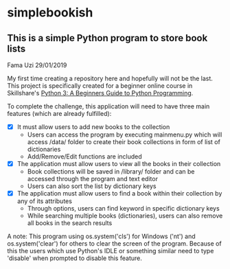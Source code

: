 # simplebookish
This is a simple Python program to store book lists
-----------------------------------------------------------

Fama Uzi
29/01/2019

My first time creating a repository here and hopefully will not be the last.
This project is specifically created for a beginner online course in Skillshare's [Python 3: A Beginners Guide to Python Programming](https://www.skillshare.com/classes/Python-3-A-Beginners-Guide-to-Python-Programming/821742951/project-guide).

To complete the challenge, this application will need to have three main features (which are already fulfilled):
- [x] It must allow users to add new books to the collection
  - Users can access the program by executing mainmenu.py which will access /data/ folder to create their book collections in form of list of dictionaries
  - Add/Remove/Edit functions are included
- [x] The application must allow users to view all the books in their collection
  - Book collections will be saved in /library/ folder and can be accessed through the program and text editor
  - Users can also sort the list by dictionary keys
- [x] The application must allow users to find a book within their collection by any of its attributes
  - Through options, users can find keyword in specific dictionary keys
  - While searching multiple books (dictionaries), users can also remove all books in the search results
  
A note:
  This program using os.system('cls') for Windows ('nt') and os.system('clear') for others to clear the screen of the program. Because of this the users which use Python's IDLE or something similar need to type 'disable' when prompted to disable this feature.
